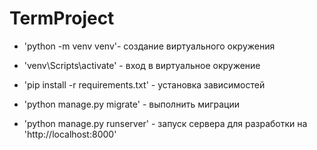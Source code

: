 # TermProject

- 'python -m venv venv'- создание виртуального окружения

- 'venv\Scripts\activate' - вход в виртуальное окружение

- 'pip install -r requirements.txt' - установка зависимостей

- 'python manage.py migrate' - выполнить миграции

- 'python manage.py runserver' - запуск сервера для разработки на 'http://localhost:8000'


